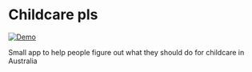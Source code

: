 # Childcare pls

[![Demo](https://img.shields.io/badge/Demo-Visit%20Demo-blue)](https://ghandic.github.io/childcare-pls/)

Small app to help people figure out what they should do for childcare in Australia
